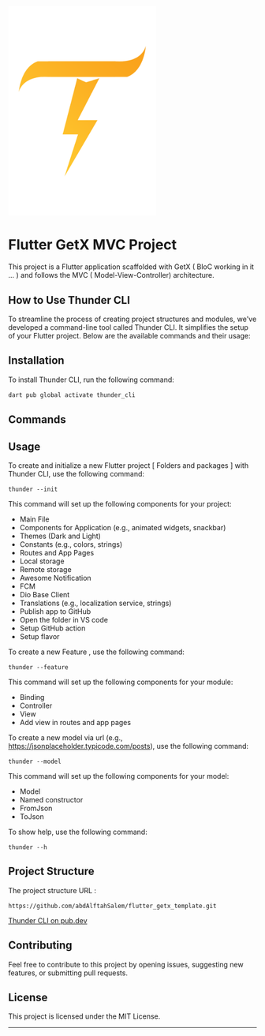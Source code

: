 <img src="assets/images/logo.png" width="300"/>

# Flutter GetX MVC Project

This project is a Flutter application scaffolded with GetX ( BloC working in it ... ) and follows the MVC (
Model-View-Controller) architecture.

## How to Use Thunder CLI

To streamline the process of creating project structures and modules, we've developed a command-line tool called Thunder
CLI. It simplifies the setup of your Flutter project. Below are the available commands and their usage:

## Installation

To install Thunder CLI, run the following command:

```bash
dart pub global activate thunder_cli
```

## Commands

## Usage

To create and initialize a new Flutter project [ Folders and packages ] with Thunder CLI, use the following command:

```shell
thunder --init
```

This command will set up the following components for your project:

- Main File
- Components for Application (e.g., animated widgets, snackbar)
- Themes (Dark and Light)
- Constants (e.g., colors, strings)
- Routes and App Pages
- Local storage
- Remote storage
- Awesome Notification
- FCM
- Dio Base Client
- Translations (e.g., localization service, strings)
- Publish app to GitHub
- Open the folder in VS code
- Setup GitHub action
- Setup flavor

To create a new Feature , use the following command:

```shell
thunder --feature
```

This command will set up the following components for your module:

- Binding
- Controller
- View
- Add view in routes and app pages

To create a new model via url (e.g., https://jsonplaceholder.typicode.com/posts), use the following command:

```shell
thunder --model
```

This command will set up the following components for your model:

- Model
- Named constructor
- FromJson
- ToJson

To show help, use the following command:

```shell
thunder --h
```

## Project Structure

The project structure URL :

```
https://github.com/abdAlftahSalem/flutter_getx_template.git
```

[Thunder CLI on pub.dev](https://pub.dev/packages/thunder_cli)

## Contributing

Feel free to contribute to this project by opening issues, suggesting new features, or submitting pull requests.

## License

This project is licensed under the MIT License.

---
